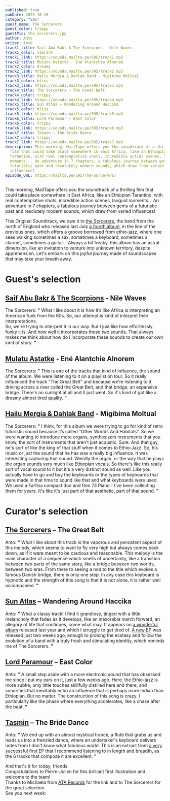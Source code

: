 ```yaml
---
published: true
pubDate: 2025-10-26
category: "595"
guest_name: The Sorcerers
guest_color: trippy
guestPic: the_sorcerers.jpg
author: Anto
writer: Anto
track1_title: Saif Abu Bakr & The Scorpions - Nile Waves
track1_color: vibrant
track1_link: https://sounds.mailta.pe/595/track1.mp3
track2_title: Mulatu Astatke - Ené Alantchie Alnorem
track2_color: dreamy
track2_link: https://sounds.mailta.pe/595/track2.mp3
track3_title: Hailu Mergia & Dahlak Band - Migibima Moltual
track3_color: bliss
track3_link: https://sounds.mailta.pe/595/track3.mp3
track4_title: The Sorcerers – The Great Belt
track4_color: trippy
track4_link: https://sounds.mailta.pe/595/track4.mp3
track5_title: Sun Atlas – Wandering Around Haccika
track5_color: bliss
track5_link: https://sounds.mailta.pe/595/track5.mp3
track6_title: Lord Paramour – East Color
track6_color: trippy
track6_link: https://sounds.mailta.pe/595/track6.mp3
track7_title: Tasmin – The Bride Dance
track7_color: trippy
track7_link: https://sounds.mailta.pe/595/track7.mp3
description: This morning, MailTape offers you the soundtrack of a thrilling
  film that could take place somewhere in East Africa, like an Ethiopian
  Tarantino, with real contemplative shots, incredible action scenes, languid
  moments... An adventure in 7 chapters, a fabulous journey between gems of a
  futuristic past and resolutely modern sounds, which draw from varied
  influences!
episode_URL: https://mailta.pe/595/The-Sorcerers/
---
```

This morning, MailTape offers you the soundtrack of a thrilling film that could take place somewhere in East Africa, like an Ethiopian Tarantino, with real contemplative shots, incredible action scenes, languid moments... An adventure in 7 chapters, a fabulous journey between gems of a futuristic past and resolutely modern sounds, which draw from varied influences!

This Original Soundtrack, we owe it to [the Sorcerers](https://sorcerers.bandcamp.com/music), the band from the north of England who released last July [a fourth album](https://sorcerers.bandcamp.com/music), in the line of the previous ones, which offers a groove borrowed from ethio-jazz, where one sees walking sometimes a sax, sometimes a keyboard, sometimes a clarinet, sometimes a guitar... Always a bit freaky, this album has an astral dimension, like an invitation to venture into unknown territory, despite apprehension. Let's embark on this joyful journey made of soundscapes that may take your breath away. 

# Guest's selection

## [Saif Abu Bakr & The Scorpions](https://habibifunkrecords.bandcamp.com/album/habibi-funk-009-jazz-jazz-jazz) - Nile Waves

 The Sorcerers: **"** What I like about it is how it’s like Africa is interpreting an American funk from the 60s. So, our attempt is kind of interpret their interpretations.  \
So, we're trying to interpret it in our way. But I just like how effortlessly funky it is. And how well it incorporates those two sounds. That always makes me think about how do I incorporate these sounds to create our own kind of story. **"** 

## [Mulatu Astatke](https://mulatuastatke.bandcamp.com/?search_item_id%3D17060287%26search_item_type%3Db%26search_match_part%3D%253F%26search_page_id%3D4775682261%26search_page_no%3D0%26search_rank%3D1) - Ené Alantchie Alnorem

 The Sorcerers: **"** This is one of the tracks that kind of influence, the sound of the album. We were listening to it on a playlist on tour. So it really influenced the track "The Great Belt" and because we're listening to it driving across a river called the Great Belt, and that bridge, an expansive bridge. There's no sunlight at all and it just went. So it's kind of got like a dreamy almost tired quality. **"** 

## [Hailu Mergia & Dahlak Band](https://hailumergia.bandcamp.com/?search_item_id%3D1374785019%26search_item_type%3Db%26search_match_part%3D%253F%26search_page_id%3D4775683184%26search_page_no%3D0%26search_rank%3D1) - Migibima Moltual

 The Sorcerers: **"** I think, for this album we were trying to go for kind of retro futuristic sound because it’s called "Other Worlds And Habitats". So we were wanting to introduce more organs, synthesizers instruments that you know, the sort of instruments that aren't just acoustic. Sure. And that guy, he's sort of like the king of that stuff when it comes to Ethio-Jazz. So, his music or just the sound that he has was a really big influence. It was interesting capturing that sound. Weirdly the organ, or the way that he plays the organ sounds very much like Ethiopian vocals. So there's like this really sort of vocal sound to it but it's a very distinct sound as well. Like you actually have to go and buy the keyboards or the types of keyboards that were made in that time to sound like that and what keyboards were used. We used a Farfisa compact duo and Gen 73 Piano - I’ve been collecting them for years. It's like it's just part of that aesthetic, part of that sound. **"** 

# Curator's selection

## [The Sorcerers](https://sorcerers.bandcamp.com/music) – The Great Belt

 Anto: **"** What I like about this track is the vaporous and persistent aspect of this melody, which seems to want to fly very high but always comes back down, as if it were meant to be cautious and reasonable. This melody is the main character of a sequence which smells of uncertainty, like a transition between two parts of the same story, like a bridge between two worlds, between two eras. From there to seeing a nod to the title which evokes a famous Danish bridge, there is only one step. In any case this keyboard is hypnotic and the strength of this song is that it is not alone, it is rather well accompanied. **"** 

## [Sun Atlas](https://sunatlas.bandcamp.com/music) – Wandering Around Haccika

 Anto: **"** What a classy track! I find it grandiose, tinged with a little melancholy that fades as it develops, like an inexorable march forward, an allegory of life that continues, come what may. It appears on [a wonderful album](https://sunatlas.bandcamp.com/album/return-to-the-spirit) released last year and which I struggle to get tired of. [A new EP](https://sunatlas.bandcamp.com/album/sun-atlas-ep) was released just two weeks ago, enough to prolong the ecstasy and follow the evolution of a band with a truly fresh and stimulating identity, which reminds me of The Sorcerers. **"** 

## [Lord Paramour](https://stereophonk.bandcamp.com/album/doom-2) – East Color

 Anto: **"** A small step aside with a more electronic sound that has obsessed me since I put my ears on it, just a few weeks ago. Here, the Ethio-jazz is more subtle, only little touches skillfully distilled here and there, and sonorities that inevitably echo an influence that is perhaps more Indian than Ethiopian. But no matter. The construction of this song is crazy. I particularly like the phase where everything accelerates, like a chase after the beat. **"** 

## [Tasmin](https://bauhausrecords.bandcamp.com/album/tasmin-tezeta) – The Bride Dance

 Anto: **"** We end up with an almost mystical trance, a flute that grabs us and leads us into a frenzied dance, where an undertaker's keyboard delivers notes from I don't know what fabulous world. This is an extract from [a very successful first EP](https://bauhausrecords.bandcamp.com/album/tasmin-tezeta) that I recommend listening to in length and breadth, as the 6 tracks that compose it are excellent. **"** 

And that's it for today, friends.\
Congratulations to Pierre-Julien for this brilliant first illustration and welcome to the team!\
Thanks to Michaela from [ATA Records](https://atarecords.bandcamp.com/music) for the link and to The Sorcerers for the great selection.\
See you next week:
